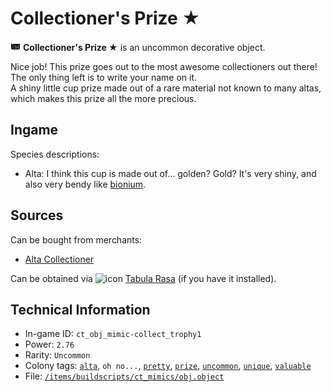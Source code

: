# Collectioner's Prize ★

<img src="https://raw.githubusercontent.com/Ceterai/Enternia/main/objects/alta/eds/decorative/table/icon.png" alt="Collectioner's Prize ★ icon" loading="lazy" height="16px" width="auto" /> **Collectioner's Prize ★** is an uncommon decorative object.

Nice job! This prize goes out to the most awesome collectioners out there! The only thing left is to write your name on it.  
A shiny little cup prize made out of a rare material not known to many altas, which makes this prize all the more precious.

## Ingame

Species descriptions:

- Alta: I think this cup is made out of... golden? Gold? It's very shiny, and also very bendy like [bionium](https://ceterai.github.io/MyEnternia/Wiki/bionium).

## Sources

Can be bought from merchants:

- [Alta Collectioner](https://ceterai.github.io/MyEnternia/Wiki/AltaCollectioner)

Can be obtained via <img src="https://steamuserimages-a.akamaihd.net/ugc/263843960696222713/3EC9A7C005541F7D577EBCB8C5736B4EFC9973D6/" alt="icon" width="8" height="12"/> [Tabula Rasa](https://community.playstarbound.com/resources/the-tabula-rasa.3222/) (if you have it installed).

## Technical Information

- In-game ID: `ct_obj_mimic-collect_trophy1`
- Power: `2.76`
- Rarity: `Uncommon`
- Colony tags: [`alta`](https://ceterai.github.io/MyEnternia/Wiki/Tags/Alta), `oh no...`, [`pretty`](https://ceterai.github.io/MyEnternia/Wiki/Tags/Pretty), [`prize`](https://ceterai.github.io/MyEnternia/Wiki/Tags/Prize), [`uncommon`](https://ceterai.github.io/MyEnternia/Wiki/Tags/Uncommon), [`unique`](https://ceterai.github.io/MyEnternia/Wiki/Tags/Unique), [`valuable`](https://ceterai.github.io/MyEnternia/Wiki/Tags/Valuable)
- File: [`/items/buildscripts/ct_mimics/obj.object`](https://github.com/Ceterai/Enternia/blob/main/items/buildscripts/ct_mimics/obj.object)
